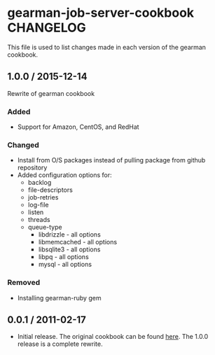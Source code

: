 # gearman-job-server-cookbook CHANGELOG

This file is used to list changes made in each version of the gearman cookbook.

## 1.0.0 / 2015-12-14

Rewrite of gearman cookbook

### Added

* Support for Amazon, CentOS, and RedHat

### Changed

* Install from O/S packages instead of pulling package from github repository
* Added configuration options for:
  * backlog
  * file-descriptors
  * job-retries
  * log-file
  * listen
  * threads
  * queue-type
    * libdrizzle - all options
    * libmemcached - all options
    * libsqlite3 - all options
    * libpq - all options
    * mysql - all options
  

### Removed

* Installing gearman-ruby gem

## 0.0.1 / 2011-02-17

* Initial release.  The original cookbook can be found [here](https://github.com/gofullstack/gearman-cookbook).  The 1.0.0 release is a complete rewrite.
